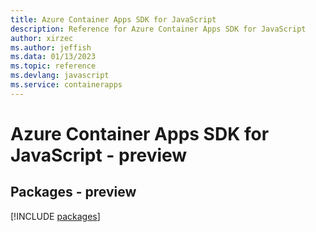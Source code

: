 ```yaml
---
title: Azure Container Apps SDK for JavaScript
description: Reference for Azure Container Apps SDK for JavaScript
author: xirzec
ms.author: jeffish
ms.data: 01/13/2023
ms.topic: reference
ms.devlang: javascript
ms.service: containerapps
---
```

# Azure Container Apps SDK for JavaScript - preview
## Packages - preview
[!INCLUDE [packages](container-apps-index.md)]